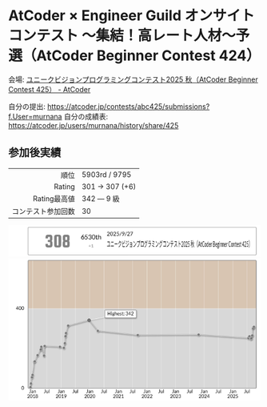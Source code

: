 # AtCoder × Engineer Guild オンサイトコンテスト ～集結！高レート人材～予選（AtCoder Beginner Contest 424）

会場: [ユニークビジョンプログラミングコンテスト2025 秋（AtCoder Beginner Contest 425） - AtCoder](https://atcoder.jp/contests/abc425)

自分の提出: https://atcoder.jp/contests/abc425/submissions?f.User=murnana
自分の成績表: https://atcoder.jp/users/murnana/history/share/425


## 参加後実績

|                    |                 |
| -----------------: | :-------------- |
|               順位 | 5903rd / 9795  |
|             Rating | 301 → 307 (+6) |
|       Rating最高値 | 342 ― 9 級      |
| コンテスト参加回数 | 30              |

![ratingStatus](ratingStatus.png)
![ratingGraph](ratingGraph.png)
